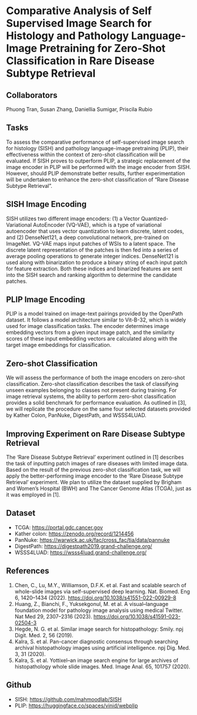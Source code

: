 # Comparative Analysis of Self Supervised Image Search for Histology and Pathology Language-Image Pretraining for Zero-Shot Classification in Rare Disease Subtype Retrieval

## Collaborators
Phuong Tran, Susan Zhang, Daniellia Sumigar, Priscila Rubio

## Tasks
To assess the comparative performance of self-supervised image search for histology (SISH) and pathology language-image pretraining (PLIP), their effectiveness within the context of zero-shot classification will be evaluated. If SISH proves to outperform PLIP, a strategic replacement of the image encoder in PLIP will be performed with the image encoder from SISH. However, should PLIP demonstrate better results, further experimentation will be undertaken to enhance the zero-shot classification of “Rare Disease Subtype Retrieval”.

## SISH Image Encoding
SISH utilizes two different image encoders: (1) a Vector Quantized-Variational AutoEncoder (VQ-VAE), which is a type of variational autoencoder that uses vector quantization to learn discrete, latent codes, and (2) DenseNet121, a deep convolutional network, pre-trained on ImageNet. 
VQ-VAE maps input patches of WSIs to a latent space. The discrete latent representation of the patches is then fed into a series of average pooling operations to generate integer indices. DenseNet121 is used along with binarization to produce a binary string of each input patch for feature extraction. Both these indices and binarized features are sent into the SISH search and ranking algorithm to determine the candidate patches.

## PLIP Image Encoding
PLIP is a model trained on image-text pairings provided by the OpenPath dataset. It follows a model architecture similar to Vit-B-32, which is widely used for image classification tasks. The encoder determines image embedding vectors from a given input image patch, and the similarity scores of these input embedding vectors are calculated along with the target image embeddings for classification.

## Zero-shot Classification
We will assess the performance of both the image encoders on zero-shot classification. Zero-shot classification describes the task of classifying unseen examples belonging to classes not present during training. For image retrieval systems, the ability to perform zero-shot classification provides a solid benchmark for performance evaluation. As outlined in [3], we will replicate the procedure on the same four selected datasets provided by Kather Colon, PanNuke, DigestPath, and WSSS4LUAD. 

## Improving Experiment on Rare Disease Subtype Retrieval
The ‘Rare Disease Subtype Retrieval’ experiment outlined in [1] describes the task of inputting patch images of rare diseases with limited image data. Based on the result of the previous zero-shot classification task, we will apply the better-performing image encoder to the ‘Rare Disease Subtype Retrieval’ experiment. We plan to utilize the dataset supplied by Brigham and Women’s Hospital (BWH) and The Cancer Genome Atlas (TCGA), just as it was employed in [1]. 

## Dataset
* TCGA: https://portal.gdc.cancer.gov
* Kather colon: https://zenodo.org/record/1214456 
* PanNuke: https://warwick.ac.uk/fac/cross_fac/tia/data/pannuke 
* DigestPath: https://digestpath2019.grand-challenge.org/ 
* WSSS4LUAD: https://wsss4luad.grand-challenge.org/ 

## References
1. Chen, C., Lu, M.Y., Williamson, D.F.K. et al. Fast and scalable search of whole-slide images via self-supervised deep learning. Nat. Biomed. Eng 6, 1420–1434 (2022). https://doi.org/10.1038/s41551-022-00929-8
2. Huang, Z., Bianchi, F., Yuksekgonul, M. et al. A visual–language foundation model for pathology image analysis using medical Twitter. Nat Med 29, 2307–2316 (2023). https://doi.org/10.1038/s41591-023-02504-3 
3. Hegde, N. G. et al. Similar image search for histopathology: Smily. npj Digit. Med. 2, 56 (2019).
4. Kalra, S. et al. Pan-cancer diagnostic consensus through searching archival histopathology images using artificial intelligence. npj Dig. Med. 3, 31 (2020).
5. Kalra, S. et al. Yottixel–an image search engine for large archives of histopathology whole slide images. Med. Image Anal. 65, 101757 (2020).

## Github
* SISH: https://github.com/mahmoodlab/SISH
* PLIP: https://huggingface.co/spaces/vinid/webplip
